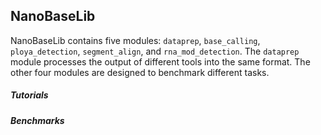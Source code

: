 
## NanoBaseLib 

NanoBaseLib contains five modules: `dataprep`, `base_calling`, `ploya_detection`, `segment_align`, and `rna_mod_detection`. The `dataprep` module processes the output of different tools into the same format. The other four modules are designed to benchmark different tasks.

##### Tutorials

##### Benchmarks
